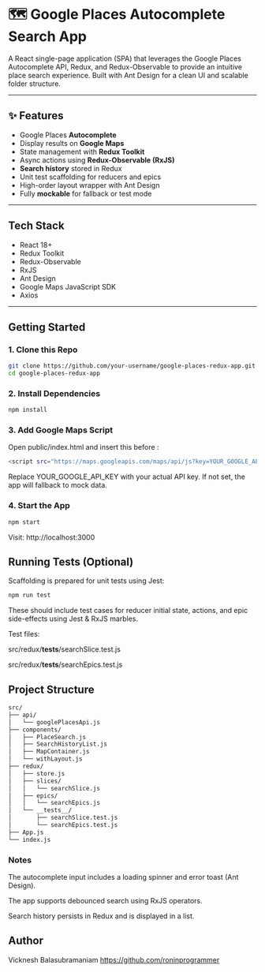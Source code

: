 # 🗺️ Google Places Autocomplete Search App

A React single-page application (SPA) that leverages the Google Places Autocomplete API, Redux, and Redux-Observable to provide an intuitive place search experience. Built with Ant Design for a clean UI and scalable folder structure.

---

## ✨ Features

-  Google Places **Autocomplete**
-  Display results on **Google Maps**
-  State management with **Redux Toolkit**
-  Async actions using **Redux-Observable (RxJS)**
-  **Search history** stored in Redux
-  Unit test scaffolding for reducers and epics
-  High-order layout wrapper with Ant Design
-  Fully **mockable** for fallback or test mode

---

##  Tech Stack

- React 18+
- Redux Toolkit
- Redux-Observable
- RxJS
- Ant Design
- Google Maps JavaScript SDK
- Axios

---

##  Getting Started

### 1. Clone this Repo

```bash
git clone https://github.com/your-username/google-places-redux-app.git
cd google-places-redux-app
```


### 2. Install Dependencies
```bash
npm install
```

### 3. Add Google Maps Script
Open public/index.html and insert this before </body>:
```bash
<script src="https://maps.googleapis.com/maps/api/js?key=YOUR_GOOGLE_API_KEY&libraries=places"></script>
```

Replace YOUR_GOOGLE_API_KEY with your actual API key.
If not set, the app will fallback to mock data.


### 4. Start the App
```bash
npm start
```

Visit: http://localhost:3000

##  Running Tests (Optional)
Scaffolding is prepared for unit tests using Jest:
```bash
npm run test
```

These should include test cases for reducer initial state, actions, and epic side-effects using Jest & RxJS marbles.

Test files:

src/redux/__tests__/searchSlice.test.js

src/redux/__tests__/searchEpics.test.js

## Project Structure
```bash
src/
├── api/
│   └── googlePlacesApi.js
├── components/
│   ├── PlaceSearch.js
│   ├── SearchHistoryList.js
│   ├── MapContainer.js
│   └── withLayout.js
├── redux/
│   ├── store.js
│   ├── slices/
│   │   └── searchSlice.js
│   ├── epics/
│   │   └── searchEpics.js
│   └── __tests__/
│       ├── searchSlice.test.js
│       └── searchEpics.test.js
├── App.js
└── index.js
```



### Notes

The autocomplete input includes a loading spinner and error toast (Ant Design).

The app supports debounced search using RxJS operators.

Search history persists in Redux and is displayed in a list.


## Author
Vicknesh Balasubramaniam
https://github.com/roninprogrammer